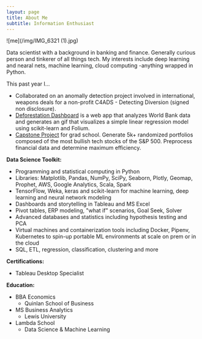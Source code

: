 ```yaml
---
layout: page
title: About Me
subtitle: Information Enthusiast
---
```

![me](/img/IMG_6321 (1).jpg)

Data scientist with a background in banking and finance. Generally curious person and tinkerer of all things tech. My interests include deep learning and nearal nets, machine learning, cloud computing -anything wrapped in Python. 

This past year I...

- Collaborated on an anomally detection project involved in international, weapons deals for a non-profit C4ADS - Detecting Diversion (signed non disclosure).
- [Deforestation Dashboard](https://deforestationdashboard.netlify.com/map-view) is a web app that analyzes World Bank data and generates an gif that visualizes a simple linear regression model using scikit-learn and Folium. 
- [Capstone Project](khaledadad.com/capstone) for grad school. Generate 5k+ randomized portfolios composed of the most bullish tech stocks of the S&P 500. Preprocess financial data and determine maximum efficiency.

**Data Science Toolkit:**
- Programming and statistical computing in Python
- Libraries: Matplotlib, Pandas, NumPy, SciPy, Seaborn, Plotly, Geomap, Prophet, AWS, Google Analytics,  Scala, Spark
- TensorFlow, Weka, keras and scikit-learn for machine learning, deep learning and neural network modeling
- Dashboards and storytelling in Tableau and MS Excel 
- Pivot tables, ERP modeling, "what if" scenarios, Goal Seek, Solver
- Advanced databases and statistics including hypothesis testing and PCA 
- Virtual machines and containerization tools including Docker, Pipenv, Kubernetes to spin-up portable ML environments at scale on prem or in the cloud
- SQL, ETL, regression, classification, clustering and more

**Certifications:**
- Tableau Desktop Specialist

**Education:**
- BBA Economics
    - Quinlan School of Business
- MS Business Analytics 
    - Lewis University
- Lambda School 
    - Data Science & Machine Learning
